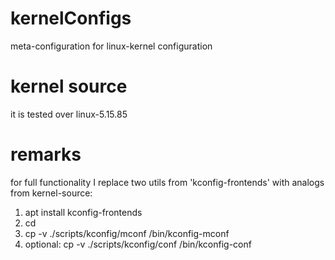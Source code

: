 # kernelConfigs
meta-configuration for linux-kernel configuration 

# kernel source
it is tested over linux-5.15.85

# remarks 
for full functionality I replace two utils from 'kconfig-frontends' with analogs from kernel-source:
1. apt install kconfig-frontends
2. cd <linux-sources-root>
3. cp -v ./scripts/kconfig/mconf /bin/kconfig-mconf
4. optional: cp -v ./scripts/kconfig/conf /bin/kconfig-conf
